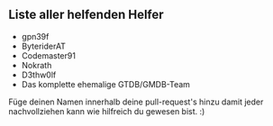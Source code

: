## Liste aller helfenden Helfer
+ gpn39f
+ ByteriderAT
+ Codemaster91
+ Nokrath
+ D3thw0lf
+ Das komplette ehemalige GTDB/GMDB-Team

Füge deinen Namen innerhalb deine pull-request's hinzu damit jeder nachvollziehen kann wie hilfreich du gewesen bist. :)
